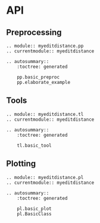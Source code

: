 # API

## Preprocessing

```{eval-rst}
.. module:: myeditdistance.pp
.. currentmodule:: myeditdistance

.. autosummary::
    :toctree: generated

    pp.basic_preproc
    pp.elaborate_example
```

## Tools

```{eval-rst}
.. module:: myeditdistance.tl
.. currentmodule:: myeditdistance

.. autosummary::
    :toctree: generated

    tl.basic_tool
```

## Plotting

```{eval-rst}
.. module:: myeditdistance.pl
.. currentmodule:: myeditdistance

.. autosummary::
    :toctree: generated

    pl.basic_plot
    pl.BasicClass
```
